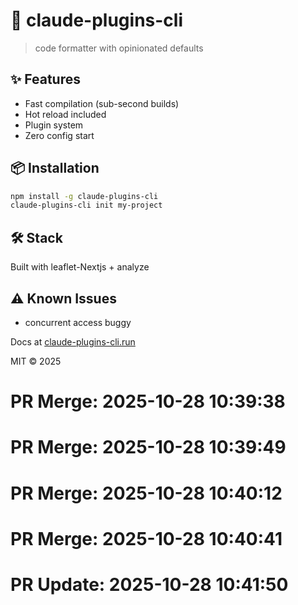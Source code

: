 # 🚀 claude-plugins-cli

> code formatter with opinionated defaults

## ✨ Features

- Fast compilation (sub-second builds)
- Hot reload included
- Plugin system
- Zero config start

## 📦 Installation

```bash
npm install -g claude-plugins-cli
claude-plugins-cli init my-project
```

## 🛠️ Stack

Built with leaflet-Nextjs + analyze

## ⚠️ Known Issues

- concurrent access buggy

Docs at [claude-plugins-cli.run](https://claude-plugins-cli.run)

MIT © 2025

# PR Merge: 2025-10-28 10:39:38

# PR Merge: 2025-10-28 10:39:49

# PR Merge: 2025-10-28 10:40:12

# PR Merge: 2025-10-28 10:40:41

# PR Update: 2025-10-28 10:41:50
